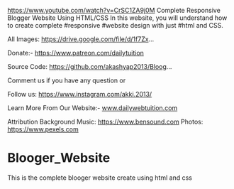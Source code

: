 https://www.youtube.com/watch?v=CrSC1ZA9j0M
Complete Responsive Blogger Website Using HTML/CSS
In this website, you will understand how to create complete #responsive #website design with just #html and CSS.

All Images:
https://drive.google.com/file/d/1f7Zx...

Donate:-
https://www.patreon.com/dailytuition

Source Code:
https://github.com/akashyap2013/Bloog...

Comment us if you have any question or 

Follow us:
https://www.instagram.com/akki.2013/



Learn More From Our Website:-
www.dailywebtuition.com

Attribution
Background Music: https://www.bensound.com
Photos: https://www.pexels.com

# Blooger_Website
This is the complete blooger website create using html and css
